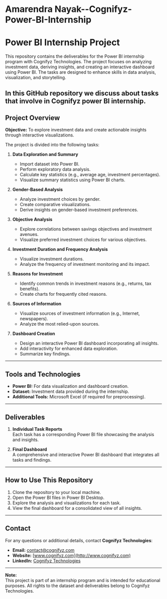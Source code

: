 # Amarendra Nayak--Cognifyz-Power-BI-Internship

# Power BI Internship Project

This repository contains the deliverables for the Power BI internship program with Cognifyz Technologies. The project focuses on analyzing investment data, deriving insights, and creating an interactive dashboard using Power BI. The tasks are designed to enhance skills in data analysis, visualization, and storytelling.

In this GitHub repository we discuss about tasks that involve in Cognifyz power BI internship.
---

## Project Overview

**Objective:** To explore investment data and create actionable insights through interactive visualizations.

The project is divided into the following tasks:
1. **Data Exploration and Summary**  
   - Import dataset into Power BI.
   - Perform exploratory data analysis.
   - Calculate key statistics (e.g., average age, investment percentages).
   - Visualize summary statistics using Power BI charts.

2. **Gender-Based Analysis**  
   - Analyze investment choices by gender.
   - Create comparative visualizations.
   - Derive insights on gender-based investment preferences.

3. **Objective Analysis**  
   - Explore correlations between savings objectives and investment avenues.
   - Visualize preferred investment choices for various objectives.

4. **Investment Duration and Frequency Analysis**  
   - Visualize investment durations.
   - Analyze the frequency of investment monitoring and its impact.

5. **Reasons for Investment**  
   - Identify common trends in investment reasons (e.g., returns, tax benefits).
   - Create charts for frequently cited reasons.

6. **Sources of Information**  
   - Visualize sources of investment information (e.g., Internet, newspapers).
   - Analyze the most relied-upon sources.

7. **Dashboard Creation**  
   - Design an interactive Power BI dashboard incorporating all insights.
   - Add interactivity for enhanced data exploration.
   - Summarize key findings.

---

## Tools and Technologies

- **Power BI:** For data visualization and dashboard creation.
- **Dataset:** Investment data provided during the internship.
- **Additional Tools:** Microsoft Excel (if required for preprocessing).

---

## Deliverables

1. **Individual Task Reports**  
   Each task has a corresponding Power BI file showcasing the analysis and insights.

2. **Final Dashboard**  
   A comprehensive and interactive Power BI dashboard that integrates all tasks and findings.

---

## How to Use This Repository

1. Clone the repository to your local machine.
2. Open the Power BI files in Power BI Desktop.
3. Explore the analysis and visualizations for each task.
4. View the final dashboard for a consolidated view of all insights.

---

## Contact

For any questions or additional details, contact **Cognifyz Technologies**:  
- **Email:** [contact@cognifyz.com](mailto:contact@cognifyz.com)  
- **Website:** [www.cognifyz.com](http://www.cognifyz.com)  
- **LinkedIn:** [Cognifyz Technologies](https://www.linkedin.com/company/cognifyz-techonologies/)  

---

**Note:**  
This project is part of an internship program and is intended for educational purposes. All rights to the dataset and deliverables belong to Cognifyz Technologies.

